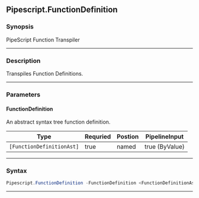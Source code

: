 
Pipescript.FunctionDefinition
-----------------------------
### Synopsis
PipeScript Function Transpiler

---
### Description

Transpiles Function Definitions.

---
### Parameters
#### **FunctionDefinition**

An abstract syntax tree function definition.



|Type                         |Requried|Postion|PipelineInput |
|-----------------------------|--------|-------|--------------|
|```[FunctionDefinitionAst]```|true    |named  |true (ByValue)|
---
### Syntax
```PowerShell
Pipescript.FunctionDefinition -FunctionDefinition <FunctionDefinitionAst> [<CommonParameters>]
```
---



